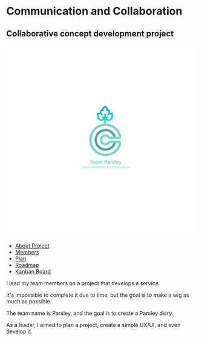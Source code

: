 # Communication and Collaboration

## Collaborative concept development project

![Team Parsley](./Team%20Parsley.jpg)

- [About Project](https://pasleyhq.notion.site/About-us-d0e449570aa34339b1f6256965a8a69e)
- [Members](https://pasleyhq.notion.site/Members-8791cd22168041f98ca069a5e852a3cb)
- [Plan](https://pasleyhq.notion.site/Project-4b89749bdca64665a163609e0d41bd11)
- [Roadmap](https://pasleyhq.notion.site/Roadmap-817e52edfda643efa11077bedcf2d12f)
- [Kanban Board](https://pasleyhq.notion.site/Kanban-Board-4771e6dd532b4762a0dfa42468e5a80b)

I lead my team members on a project that develops a service.

It's impossible to complete it due to time, but the goal is to make a wig as much as possible.

The team name is Parsley, and the goal is to create a Parsley diary.

As a leader, I aimed to plan a project, create a simple UX/UI, and even develop it.
